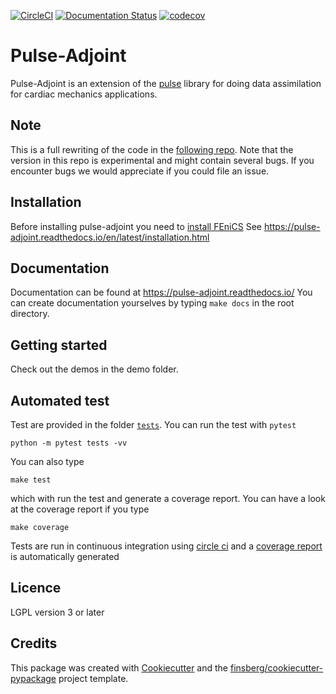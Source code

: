 
[![CircleCI](https://circleci.com/gh/ComputationalPhysiology/pulse_adjoint.svg?style=shield)](https://circleci.com/gh/ComputationalPhysiology/pulse_adjoint)
[![Documentation Status](https://readthedocs.org/projects/pulse_adjoint/badge/?version=latest)](https://pulse-adjoint.readthedocs.io/en/latest/?badge=latest)
[![codecov](https://codecov.io/gh/ComputationalPhysiology/pulse_adjoint/branch/master/graph/badge.svg?token=PG2JS1SPKJ)](https://codecov.io/gh/ComputationalPhysiology/pulse_adjoint)


# Pulse-Adjoint

Pulse-Adjoint is an extension of the [pulse](https://github.com/ComputationalPhysiology/pulse) library for doing data assimilation for cardiac mechanics applications.


## Note
This is a full rewriting of the code in the [following repo](https://github.com/ComputationalPhysiology/pulse_adjoint). Note that the version in this repo is experimental and might contain several bugs. If you encounter bugs we would appreciate if you could file an issue.


## Installation
Before installing pulse-adjoint you need to [install FEniCS](https://fenicsproject.org/download/)
See https://pulse-adjoint.readthedocs.io/en/latest/installation.html

## Documentation
Documentation can be found at https://pulse-adjoint.readthedocs.io/
You can create documentation yourselves by typing `make docs` in the
root directory.

## Getting started
Check out the demos in the demo folder.

## Automated test
Test are provided in the folder [`tests`](tests). You can run the test
with `pytest`
```
python -m pytest tests -vv
```
You can also type
```
make test
```
which with run the test and generate a coverage report. You can have a look at the coverage report if you type
```
make coverage
```

Tests are run in continuous integration using [circle ci](https://circleci.com/gh/ComputationalPhysiology/pulse_adjoint) and a [coverage report](https://codecov.io/gh/ComputationalPhysiology/pulse_adjoint) is automatically generated


## Licence
LGPL version 3 or later


## Credits

This package was created with
[Cookiecutter](https://github.com/audreyr/cookiecutter) and the
[finsberg/cookiecutter-pypackage](https://github.com/finsberg/cookiecutter-pypackage)
project template.
